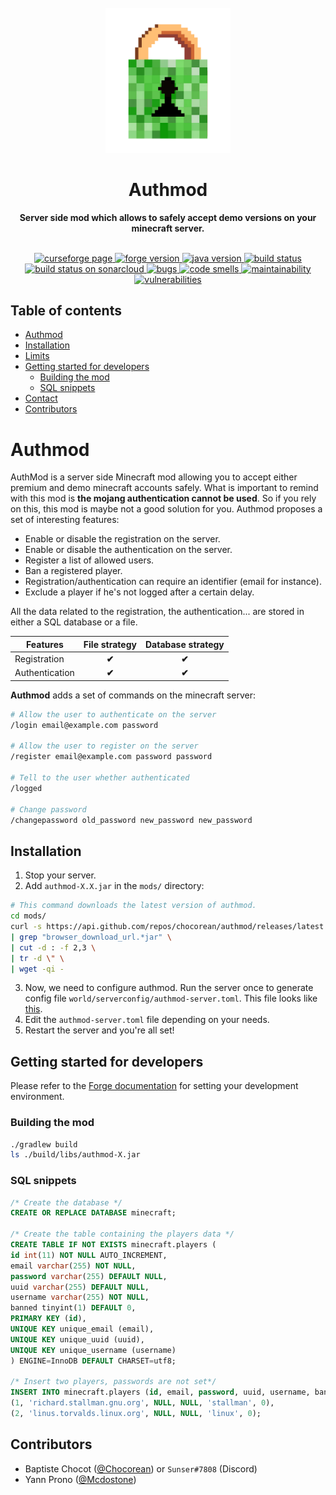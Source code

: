 <div align="center">
<br>
<img
    alt="AuthMod"
    src="./src/main/resources/logo.png"
    width=200px
/>
<br/>
<h1>Authmod</h1>
<strong>Server side mod which allows to safely accept demo versions on your minecraft server.</strong>
</div>
<br/>
<p align="center">
<a href="https://www.curseforge.com/minecraft/mc-mods/authmod" target="_blank">
    <img src="http://cf.way2muchnoise.eu/full_authmod_downloads(555-FF4C05-FFF-00000000-FFF).svg" alt="curseforge page"/>
</a>
<a href="https://img.shields.io/badge/forge%20version-1.15.1-blue.svg" target="_blank">
    <img src="https://img.shields.io/badge/forge%20version-1.15.1-blue.svg" alt="forge version"/>
</a>
<a href="https://img.shields.io/badge/java-1.8-blue.svg" target="_blank">
    <img src="https://img.shields.io/badge/java-1.8-blue.svg" alt="java version" />
</a>
<a href="https://travis-ci.com/Chocorean/authmod" target="_blank">
    <img src="https://travis-ci.com/Chocorean/authmod.svg?branch=master" alt="build status"/>
</a>

<a href="https://sonarcloud.io/dashboard?id=Chocorean_authmod" target="_blank">
    <img src="https://sonarcloud.io/api/project_badges/measure?project=Chocorean_authmod&metric=alert_status" alt="build status on sonarcloud"/>
</a>
<a href="https://sonarcloud.io/dashboard?id=Chocorean_authmod" target="_blank">
    <img src="https://sonarcloud.io/api/project_badges/measure?project=Chocorean_authmod&metric=bugs" alt="bugs"/>
</a>
<a href="https://sonarcloud.io/dashboard?id=Chocorean_authmod" target="_blank">
    <img src="https://sonarcloud.io/api/project_badges/measure?project=Chocorean_authmod&metric=code_smells" alt="code smells"/>
</a>
<a href="https://sonarcloud.io/dashboard?id=Chocorean_authmod" target="_blank">
    <img src="https://sonarcloud.io/api/project_badges/measure?project=Chocorean_authmod&metric=sqale_rating" alt="maintainability" />
</a>
<a href="https://sonarcloud.io/dashboard?id=Chocorean_authmod" target="_blank">
    <img src="https://sonarcloud.io/api/project_badges/measure?project=Chocorean_authmod&metric=vulnerabilities" alt="vulnerabilities" />
</a>
</p>


## Table of contents

- [Authmod](#authmod)
- [Installation](#installation)
- [Limits](#limits)
- [Getting started for developers](#getting-started-for-developers)
  - [Building the mod](#building-the-mod)
  - [SQL snippets](#sql-snippets)
- [Contact](#contact)
- [Contributors](#contributors)


# Authmod

AuthMod is a server side Minecraft mod allowing you to accept either premium and demo minecraft accounts safely. What is important to remind with this mod is **the mojang authentication cannot be used**. So if you rely on this, this mod is maybe not a good solution for you. Authmod proposes a set of interesting features:

- Enable or disable the registration on the server.
- Enable or disable the authentication on the server.
- Register a list of allowed users.
- Ban a registered player.
- Registration/authentication can require an identifier (email for instance).
- Exclude a player if he's not logged after a certain delay.

All the data related to the registration, the authentication... are stored in either a SQL database or a file.

| Features       | File strategy | Database strategy |
| -------------- | :-----------: | :---------------: |
| Registration   |     **✔**     |       **✔**       |
| Authentication |     **✔**     |       **✔**       |

**Authmod** adds a set of commands on the minecraft server:
```bash
# Allow the user to authenticate on the server
/login email@example.com password

# Allow the user to register on the server
/register email@example.com password password

# Tell to the user whether authenticated
/logged

# Change password
/changepassword old_password new_password new_password
```


## Installation

1. Stop your server.
2. Add `authmod-X.X.jar` in the `mods/` directory:

```bash
# This command downloads the latest version of authmod.
cd mods/
curl -s https://api.github.com/repos/chocorean/authmod/releases/latest \
| grep "browser_download_url.*jar" \
| cut -d : -f 2,3 \
| tr -d \" \
| wget -qi -
```
3. Now, we need to configure authmod. Run the server once to generate config file `world/serverconfig/authmod-server.toml`. This file looks like [this](./src/main/resources/authmod-server.toml).
4. Edit the `authmod-server.toml` file depending on your needs.
5. Restart the server and you're all set!

## Getting started for developers

Please refer to the [Forge documentation](https://mcforge.readthedocs.io/en/latest/gettingstarted/) for setting your development environment.

### Building the mod

```bash
./gradlew build
ls ./build/libs/authmod-X.jar
```

### SQL snippets

```sql
/* Create the database */
CREATE OR REPLACE DATABASE minecraft;

/* Create the table containing the players data */
CREATE TABLE IF NOT EXISTS minecraft.players (
id int(11) NOT NULL AUTO_INCREMENT,
email varchar(255) NOT NULL,
password varchar(255) DEFAULT NULL,
uuid varchar(255) DEFAULT NULL,
username varchar(255) NOT NULL,
banned tinyint(1) DEFAULT 0,
PRIMARY KEY (id),
UNIQUE KEY unique_email (email),
UNIQUE KEY unique_uuid (uuid),
UNIQUE KEY unique_username (username)
) ENGINE=InnoDB DEFAULT CHARSET=utf8;

/* Insert two players, passwords are not set*/
INSERT INTO minecraft.players (id, email, password, uuid, username, banned) VALUES
(1, 'richard.stallman.gnu.org', NULL, NULL, 'stallman', 0),
(2, 'linus.torvalds.linux.org', NULL, NULL, 'linux', 0);
```

## Contributors

- Baptiste Chocot ([@Chocorean](https://www.github.com/Chocorean/)) or `Sunser#7808` (Discord)
- Yann Prono ([@Mcdostone](https://www.github.com/Mcdostone/))
